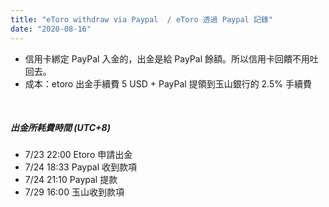 ```yaml
---
title: "eToro withdraw via Paypal  / eToro 透過 Paypal 記錄"
date: "2020-08-16"
---
```


* 信用卡綁定 PayPal 入金的，出金是給 PayPal 餘額。所以信用卡回饋不用吐回去。
* 成本：etoro 出金手續費 5 USD + PayPal 提領到玉山銀行的 2.5% 手續費

</br>

##### 出金所耗費時間 (UTC+8)
* 7/23 22:00 Etoro 申請出金
* 7/24 18:33 Paypal 收到款項
* 7/24 21:10 Paypal 提款
* 7/29 16:00 玉山收到款項


